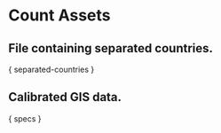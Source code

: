 # Count Assets

## File containing separated countries.

{ separated-countries }

## Calibrated GIS data.

{ specs }
